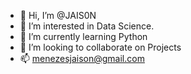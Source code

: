 - 👋 Hi, I’m @JAIS0N
- 👀 I’m interested in Data Science.
- 🌱 I’m currently learning Python
- 💞️ I’m looking to collaborate on Projects
- 📫 menezesjaison@gmail.com

<!---
JAIS0N/JAIS0N is a ✨ special ✨ repository because its `README.md` (this file) appears on your GitHub profile.
You can click the Preview link to take a look at your changes.
--->
